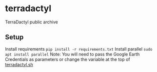 # terradactyl
TerraDactyl public archive

## Setup
Install requirements
   `pip install -r requirements.txt`
Install parallel
   `sudo apt install parallel`
Note: You will need to pass the Google Earth Credentials as parameters or change the variable at the top of [terradactyl.sh](https://github.com/eDNA-Explorer/terradactyl/blob/main/terradactyl.sh)
